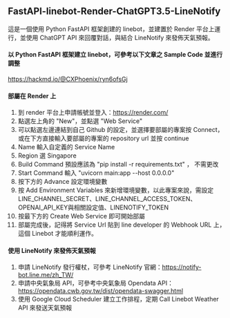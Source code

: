 ## FastAPI-linebot-Render-ChatGPT3.5-LineNotify
這是一個使用 Python FastAPI 框架創建的 linebot，並建置於 Render 平台上運行，並使用 ChatGPT API 來回覆對話，與結合 LineNotify 來發佈天氣預報。

#### 以 Python FastAPI 框架建立 linebot，可參考以下文章之 Sample Code 並進行調整
https://hackmd.io/@CXPhoenix/ryn6ofsGj


#### 部屬在 Render 上
1. 到 render 平台上申請帳號並登入：https://render.com/
2. 點選左上角的 "New"，並點選 "Web Service"
3. 可以點選左邊連結到自己 Github 的設定，並選擇要部屬的專案按 Connect，或在下方直接輸入要部屬的專案的 repository url 並按 continue
4. Name 輸入自定義的 Service Name
5. Region 選 Singapore
6. Build Command 預設應該為 "pip install -r requirements.txt" ， 不需更改 
7. Start Command 輸入 "uvicorn main:app --host 0.0.0.0"
8. 按下方的 Advance 設定環境變數
9. 按 Add Environment Variables 來新增環境變數，以此專案來說，需設定LINE_CHANNEL_SECRET、LINE_CHANNEL_ACCESS_TOKEN、OPENAI_API_KEY與相關設定值、LINENOTIFY_TOKEN
10. 按最下方的 Create Web Service 即可開始部屬
11. 部屬完成後，記得將 Service Url 貼到 line developer 的 Webhook URL 上，這個 Linebot 才能順利運作。


#### 使用 LineNotify 來發佈天氣預報
1. 申請 LineNotify 發行權杖，可參考 LineNotify 官網：https://notify-bot.line.me/zh_TW/
2. 申請中央氣象局 API，可參考中央氣象局 Opendata API：https://opendata.cwb.gov.tw/dist/opendata-swagger.html
3. 使用 Google Cloud Scheduler 建立工作排程，定期 Call Linebot Weather API 來發送天氣預報
